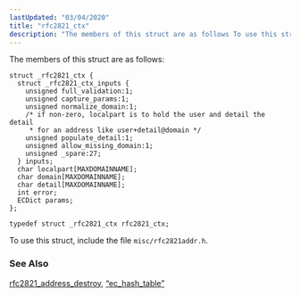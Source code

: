 ```yaml
---
lastUpdated: "03/04/2020"
title: "rfc2821_ctx"
description: "The members of this struct are as follows To use this struct include the file misc rfc 2821 addr h rfc 2821 address destroy Section 68 31 ec hash table..."
---
```


The members of this struct are as follows:

```
struct _rfc2821_ctx {
  struct _rfc2821_ctx_inputs {
    unsigned full_validation:1;
    unsigned capture_params:1;
    unsigned normalize_domain:1;
    /* if non-zero, localpart is to hold the user and detail the detail
     * for an address like user+detail@domain */
    unsigned populate_detail:1;
    unsigned allow_missing_domain:1;
    unsigned _spare:27;
  } inputs;
  char localpart[MAXDOMAINNAME];
  char domain[MAXDOMAINNAME];
  char detail[MAXDOMAINNAME];
  int error;
  ECDict params;
};

typedef struct _rfc2821_ctx rfc2821_ctx;
```

To use this struct, include the file `misc/rfc2821addr.h`.

### <a name="idp46569024"></a> See Also

[rfc2821_address_destroy](/momentum/3/3-api/apis-rfc-2821-address-destroy), [“ec_hash_table”](/momentum/3/3-api/structs-ec-hash-table)